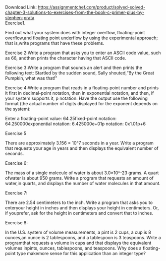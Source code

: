 Download Link: https://assignmentchef.com/product/solved-solved-chapter-3-solutions-to-exercises-from-the-book-c-primer-plus-by-stephen-prata
<br>
Exercise1.

Find out what your system does with integer overflow, floating-point overflow,and floating point underflow by using the experimental approach; that is,write programs that have these problems.

Exercise 2:Write a program that asks you to enter an ASCII code value, such as 66, andthen prints the character having that ASCII code.

Exercise 3:Write a program that sounds an alert and then prints the following text: Startled by the sudden sound, Sally shouted,“By the Great Pumpkin, what was that!”

Exercise 4:Write a program that reads in a floating-point number and prints it first in decimal-point notation, then in exponential notation, and then, if your system supports it, p notation. Have the output use the following format (the actual number of digits displayed for the exponent depends on the system):

Enter a floating-point value: 64.25fixed-point notation: 64.250000exponential notation: 6.425000e+01p notation: 0x1.01p+6

Exercise 5

There are approximately 3.156 × 10^7 seconds in a year. Write a program that requests your age in years and then displays the equivalent number of seconds.

Exercise 6:

The mass of a single molecule of water is about 3.0×10^-23 grams. A quart ofwater is about 950 grams. Write a program that requests an amount of water,in quarts, and displays the number of water molecules in that amount.

Exercise 7:

There are 2.54 centimeters to the inch. Write a program that asks you to enteryour height in inches and then displays your height in centimeters. Or, if youprefer, ask for the height in centimeters and convert that to inches.

Exercise 8:

In the U.S. system of volume measurements, a pint is 2 cups, a cup is 8 ounces,an ounce is 2 tablespoons, and a tablespoon is 3 teaspoons. Write a programthat requests a volume in cups and that displays the equivalent volumes inpints, ounces, tablespoons, and teaspoons. Why does a floating-point type makemore sense for this application than an integer type?